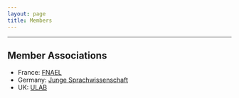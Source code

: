 ```yaml
---
layout: page
title: Members
---
```


<hr class="major" />

<h2>Member Associations</h2>
  
  
  <ul>
					<li>France: <a href="https://www.fnael.org/">FNAEL</a></li>
					<li>Germany: <a href="https://www.junge-sprachwissenschaft.de/">Junge Sprachwissenschaft</a></li>
					<li>UK: <a href="https://www.ulab.org.uk/">ULAB</a></li>
				</ul>
